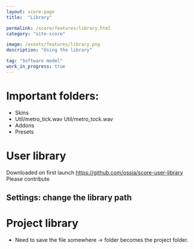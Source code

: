 ```yaml
---
layout: score-page
title:  "Library"

permalink: /score/features/library.html
category: "site-score"

image: /assets/features/library.png
description: "Using the library"

tag: "Software model"
work_in_progress: true
---
```



# Important folders: 
- Skins
- Util/metro_tick.wav Util/metro_tock.wav 
- Addons
- Presets

# User library
Downloaded on first launch 
https://github.com/ossia/score-user-library 
Please contribute

## Settings: change the library path

# Project library
- Need to save the file somewhere -> folder becomes the project folder.
